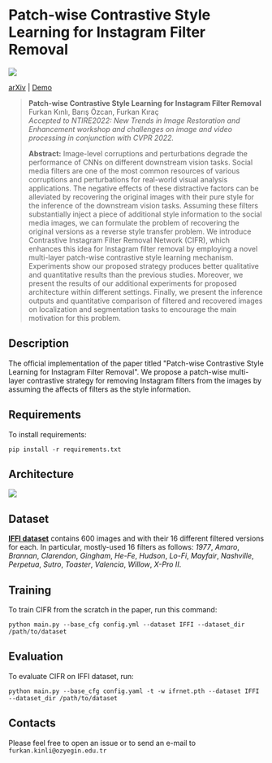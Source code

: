 # Patch-wise Contrastive Style Learning for Instagram Filter Removal

![][results]

[arXiv][arxiv] | [Demo][demo]

> **Patch-wise Contrastive Style Learning for Instagram Filter Removal**<br>
> Furkan Kınlı, Barış Özcan, Furkan Kıraç <br>
> *Accepted to  NTIRE2022: New Trends in Image Restoration and Enhancement workshop and challenges on image and video processing in conjunction with CVPR 2022.* <br>
>
>**Abstract:** Image-level corruptions and perturbations degrade the performance of CNNs on different downstream vision tasks. Social media filters are one of the most common resources of various corruptions and perturbations for real-world visual analysis applications. The negative effects of these distractive factors can be alleviated by recovering the original images with their pure style for the inference of the downstream vision tasks. Assuming these filters substantially inject a piece of additional style information to the social media images, we can formulate the problem of recovering the original versions as a reverse style transfer problem. We introduce Contrastive Instagram Filter Removal Network (CIFR), which enhances this idea for Instagram filter removal by employing a novel multi-layer patch-wise contrastive style learning mechanism. Experiments show our proposed strategy produces better qualitative and quantitative results than the previous studies. Moreover, we present the results of our additional experiments for proposed architecture within different settings. Finally, we present the inference outputs and quantitative comparison of filtered and recovered images on localization and segmentation tasks to encourage the main motivation for this problem.

## Description
The official implementation of the paper titled "Patch-wise Contrastive Style Learning for Instagram Filter Removal".
We propose a patch-wise multi-layer contrastive strategy for removing Instagram filters from the images by assuming the affects of filters as the style information.


## Requirements
To install requirements:

```
pip install -r requirements.txt
```

## Architecture
![][model]

## Dataset
[**IFFI dataset**][dataset]
contains 600 images and with their 16 different filtered versions for each. In particular, mostly-used
16 filters as follows: *1977*, *Amaro*, *Brannan*, *Clarendon*, *Gingham*,
*He-Fe*, *Hudson*, *Lo-Fi*, *Mayfair*, *Nashville*, *Perpetua*, *Sutro*,
*Toaster*, *Valencia*, *Willow*, *X-Pro II*.

## Training

To train CIFR from the scratch in the paper, run this command:

```
python main.py --base_cfg config.yml --dataset IFFI --dataset_dir /path/to/dataset
```

## Evaluation

To evaluate CIFR on IFFI dataset, run:

```
python main.py --base_cfg config.yaml -t -w ifrnet.pth --dataset IFFI --dataset_dir /path/to/dataset
```

[comment]: <> (## Citation)

[comment]: <> (```)

[comment]: <> (@misc{kınlı2021instagram,)

[comment]: <> (      title={Instagram Filter Removal on Fashionable Images}, )

[comment]: <> (      author={Furkan Kınlı and Barış Özcan and Furkan Kıraç},)

[comment]: <> (      year={2021},)

[comment]: <> (      eprint={2104.05072},)

[comment]: <> (      archivePrefix={arXiv},)

[comment]: <> (      primaryClass={cs.CV})

[comment]: <> (})

[comment]: <> (```)

## Contacts
Please feel free to open an issue or to send an e-mail to ```furkan.kinli@ozyegin.edu.tr```

[results]: images/paper/results.png
[model]: images/paper/arch.png
[dataset]: https://github.com/birdortyedi/instagram-filter-removal-pytorch
[demo]: https://huggingface.co/spaces/birdortyedi/cifr-pytorch
[arxiv]: https://arxiv.org/abs/2204.07486